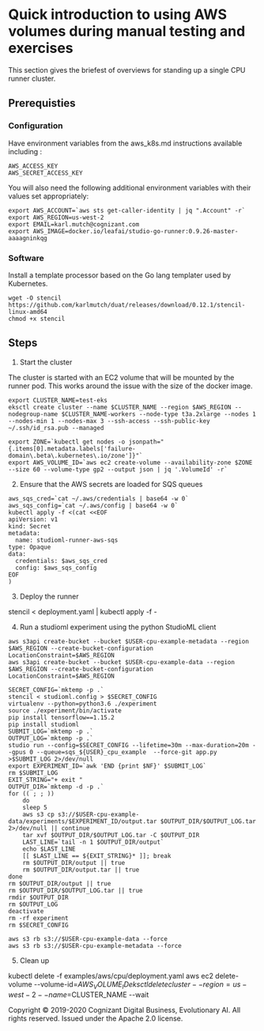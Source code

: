 # Quick introduction to using AWS volumes during manual testing and exercises

This section gives the briefest of overviews for standing up a single CPU runner cluster.

## Prerequisties

### Configuration

Have environment variables from the aws\_k8s.md instructions available including :

```
AWS_ACCESS_KEY
AWS_SECRET_ACCESS_KEY
```
You will also need the following additional environment variables with their values set appropriately:
```
export AWS_ACCOUNT=`aws sts get-caller-identity | jq ".Account" -r`
export AWS_REGION=us-west-2
export EMAIL=karl.mutch@cognizant.com
export AWS_IMAGE=docker.io/leafai/studio-go-runner:0.9.26-master-aaaagninkqg
```

### Software

Install a template processor based on the Go lang templater used by Kubernetes.

```
wget -O stencil https://github.com/karlmutch/duat/releases/download/0.12.1/stencil-linux-amd64
chmod +x stencil
```

## Steps

1. Start the cluster

The cluster is started with an EC2 volume that will be mounted by the runner pod.  This works around the issue with the size of the docker image.

```
export CLUSTER_NAME=test-eks
eksctl create cluster --name $CLUSTER_NAME --region $AWS_REGION --nodegroup-name $CLUSTER_NAME-workers --node-type t3a.2xlarge --nodes 1 --nodes-min 1 --nodes-max 3 --ssh-access --ssh-public-key ~/.ssh/id_rsa.pub --managed

export ZONE=`kubectl get nodes -o jsonpath="{.items[0].metadata.labels['failure-domain\.beta\.kubernetes\.io/zone']}"`
export AWS_VOLUME_ID=`aws ec2 create-volume --availability-zone $ZONE --size 60 --volume-type gp2 --output json | jq '.VolumeId' -r`
```

2. Ensure that the AWS secrets are loaded for SQS queues

```
aws_sqs_cred=`cat ~/.aws/credentials | base64 -w 0`
aws_sqs_config=`cat ~/.aws/config | base64 -w 0`
kubectl apply -f <(cat <<EOF
apiVersion: v1
kind: Secret
metadata:
  name: studioml-runner-aws-sqs
type: Opaque
data:
  credentials: $aws_sqs_cred
  config: $aws_sqs_config
EOF
)
```

3. Deploy the runner

stencil < deployment.yaml | kubectl apply -f -

4. Run a studioml experiment using the python StudioML client

```
aws s3api create-bucket --bucket $USER-cpu-example-metadata --region $AWS_REGION --create-bucket-configuration LocationConstraint=$AWS_REGION
aws s3api create-bucket --bucket $USER-cpu-example-data --region $AWS_REGION --create-bucket-configuration LocationConstraint=$AWS_REGION

SECRET_CONFIG=`mktemp -p .`
stencil < studioml.config > $SECRET_CONFIG
virtualenv --python=python3.6 ./experiment
source ./experiment/bin/activate
pip install tensorflow==1.15.2
pip install studioml
SUBMIT_LOG=`mktemp -p .`
OUTPUT_LOG=`mktemp -p .`
studio run --config=$SECRET_CONFIG --lifetime=30m --max-duration=20m --gpus 0 --queue=sqs_${USER}_cpu_example  --force-git app.py >$SUBMIT_LOG 2>/dev/null
export EXPERIMENT_ID=`awk 'END {print $NF}' $SUBMIT_LOG`
rm $SUBMIT_LOG
EXIT_STRING="+ exit "
OUTPUT_DIR=`mktemp -d -p .`
for (( ; ; ))
    do
    sleep 5
    aws s3 cp s3://$USER-cpu-example-data/experiments/$EXPERIMENT_ID/output.tar $OUTPUT_DIR/$OUTPUT_LOG.tar 2>/dev/null || continue
    tar xvf $OUTPUT_DIR/$OUTPUT_LOG.tar -C $OUTPUT_DIR
    LAST_LINE=`tail -n 1 $OUTPUT_DIR/output`
    echo $LAST_LINE
    [[ $LAST_LINE == ${EXIT_STRING}* ]]; break
    rm $OUTPUT_DIR/output || true
    rm $OUTPUT_DIR/output.tar || true
done
rm $OUTPUT_DIR/output || true
rm $OUTPUT_DIR/$OUTPUT_LOG.tar || true
rmdir $OUTPUT_DIR
rm $OUTPUT_LOG
deactivate
rm -rf experiment
rm $SECRET_CONFIG

aws s3 rb s3://$USER-cpu-example-data --force
aws s3 rb s3://$USER-cpu-example-metadata --force

```

5. Clean up

kubectl delete -f examples/aws/cpu/deployment.yaml
aws ec2 delete-volume --volume-id=$AWS_VOLUME_ID
eksctl delete cluster --region=us-west-2 --name=$CLUSTER_NAME --wait

Copyright © 2019-2020 Cognizant Digital Business, Evolutionary AI. All rights reserved. Issued under the Apache 2.0 license.

